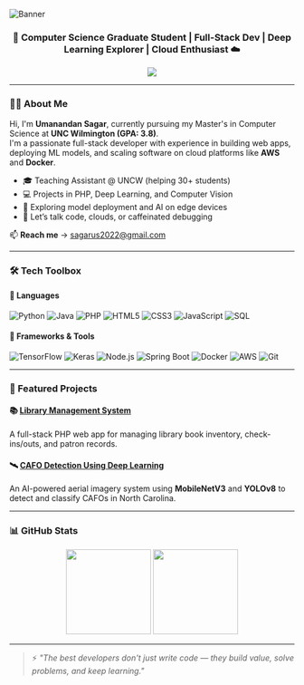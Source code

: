 ![Banner](https://capsule-render.vercel.app/api?type=waving&color=gradient&height=180&section=header&text=Umanandan%20Sagar%20Chukka&fontSize=35&fontAlign=center&fontColor=ffffff)

<h3 align="center">🚀 Computer Science Graduate Student | Full-Stack Dev | Deep Learning Explorer | Cloud Enthusiast ☁️</h3>

<p align="center">
  <img src="https://readme-typing-svg.herokuapp.com/?lines=Full-stack+developer;Cloud-native+coder;ML/AI+enthusiast;Always+Learning&center=true&width=440&height=45">
</p>

---

### 👨‍💻 About Me

Hi, I'm **Umanandan Sagar**, currently pursuing my Master's in Computer Science at **UNC Wilmington (GPA: 3.8)**.  
I'm a passionate full-stack developer with experience in building web apps, deploying ML models, and scaling software on cloud platforms like **AWS** and **Docker**.

- 🎓 Teaching Assistant @ UNCW (helping 30+ students)
- 💻 Projects in PHP, Deep Learning, and Computer Vision
- 🔬 Exploring model deployment and AI on edge devices
- 💬 Let’s talk code, clouds, or caffeinated debugging

📫 **Reach me** → [sagarus2022@gmail.com](mailto:sagarus2022@gmail.com)

---

### 🛠️ Tech Toolbox

#### 🧠 Languages
![Python](https://img.shields.io/badge/-Python-black?style=flat-square&logo=python)
![Java](https://img.shields.io/badge/-Java-black?style=flat-square&logo=java)
![PHP](https://img.shields.io/badge/-PHP-777BB4?style=flat-square&logo=php)
![HTML5](https://img.shields.io/badge/-HTML5-E34F26?style=flat-square&logo=html5)
![CSS3](https://img.shields.io/badge/-CSS3-1572B6?style=flat-square&logo=css3)
![JavaScript](https://img.shields.io/badge/-JavaScript-black?style=flat-square&logo=javascript)
![SQL](https://img.shields.io/badge/-SQL-4479A1?style=flat-square&logo=mysql)

#### 🔧 Frameworks & Tools
![TensorFlow](https://img.shields.io/badge/-TensorFlow-FF6F00?style=flat-square&logo=tensorflow)
![Keras](https://img.shields.io/badge/-Keras-D00000?style=flat-square&logo=keras)
![Node.js](https://img.shields.io/badge/-Node.js-339933?style=flat-square&logo=node.js)
![Spring Boot](https://img.shields.io/badge/-Spring%20Boot-6DB33F?style=flat-square&logo=springboot)
![Docker](https://img.shields.io/badge/-Docker-2496ED?style=flat-square&logo=docker)
![AWS](https://img.shields.io/badge/-AWS-232F3E?style=flat-square&logo=amazonaws)
![Git](https://img.shields.io/badge/-Git-F05032?style=flat-square&logo=git)

---

### 📂 Featured Projects

#### 📚 [Library Management System](./Library-Management-System)
A full-stack PHP web app for managing library book inventory, check-ins/outs, and patron records.

#### 🛰️ [CAFO Detection Using Deep Learning](./CAFO-Detection)
An AI-powered aerial imagery system using **MobileNetV3** and **YOLOv8** to detect and classify CAFOs in North Carolina.

---

### 📊 GitHub Stats

<p align="center">
  <img src="https://github-readme-stats.vercel.app/api?username=cusagar&show_icons=true&theme=radical" height="150"/>
  <img src="https://github-readme-stats.vercel.app/api/top-langs/?username=cusagar&layout=compact&theme=radical" height="150"/>
</p>

---

> ⚡ *"The best developers don't just write code — they build value, solve problems, and keep learning."*

